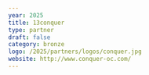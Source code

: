 ```yaml
---
year: 2025
title: 13conquer
type: partner
draft: false
category: bronze
logo: /2025/partners/logos/conquer.jpg
website: http://www.conquer-oc.com/
---
```

